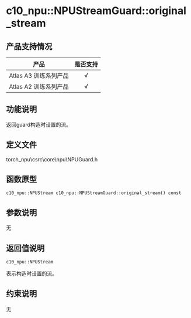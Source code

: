 # c10_npu::NPUStreamGuard::original_stream

## 产品支持情况

| 产品                                                         | 是否支持 |
| ------------------------------------------------------------ | :------: |
|<term>Atlas A3 训练系列产品</term>            |    √     |
|<term>Atlas A2 训练系列产品</term>  | √   |

## 功能说明

返回guard构造时设置的流。

## 定义文件

torch_npu\csrc\core\npu\NPUGuard.h

## 函数原型

```
c10_npu::NPUStream c10_npu::NPUStreamGuard::original_stream() const
```

## 参数说明

无

## 返回值说明

`c10_npu::NPUStream`

表示构造时设置的流。

## 约束说明

无